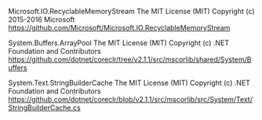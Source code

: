 Microsoft.IO.RecyclableMemoryStream
The MIT License (MIT)
Copyright (c) 2015-2016 Microsoft
https://github.com/Microsoft/Microsoft.IO.RecyclableMemoryStream

System.Buffers.ArrayPool<T>
The MIT License (MIT)
Copyright (c) .NET Foundation and Contributors
https://github.com/dotnet/coreclr/tree/v2.1.1/src/mscorlib/shared/System/Buffers

System.Text.StringBuilderCache
The MIT License (MIT)
Copyright (c) .NET Foundation and Contributors
https://github.com/dotnet/coreclr/blob/v2.1.1/src/mscorlib/src/System/Text/StringBuilderCache.cs